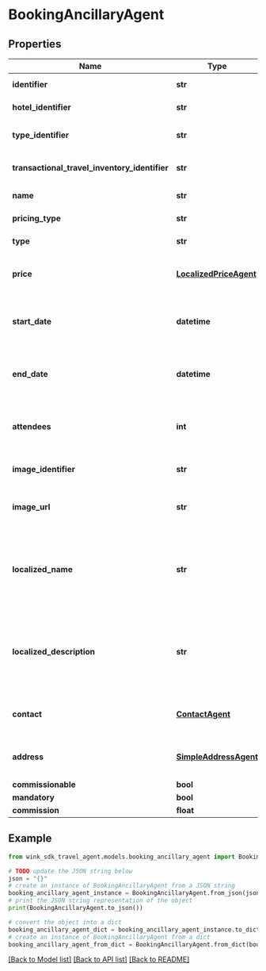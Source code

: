 # BookingAncillaryAgent


## Properties

Name | Type | Description | Notes
------------ | ------------- | ------------- | -------------
**identifier** | **str** | Ancillary identifier | 
**hotel_identifier** | **str** | Hotel identifier | 
**type_identifier** | **str** | Travel inventory identifier | 
**transactional_travel_inventory_identifier** | **str** | Travel inventory identifier | 
**name** | **str** | Name of inventory | 
**pricing_type** | **str** | Pricing type | 
**type** | **str** | Inventory type | 
**price** | [**LocalizedPriceAgent**](LocalizedPriceAgent.md) | Pricing information for this ancillary. | 
**start_date** | **datetime** | Date start time when reservation was made for. | 
**end_date** | **datetime** | Date end time when reservation was made for. | 
**attendees** | **int** | Number of guests that are part of this reservation. | [default to 1]
**image_identifier** | **str** | Cloudinary image identifier | 
**image_url** | **str** | Absolute URL to image of inventory | 
**localized_name** | **str** | Name of travel inventory in traveler language (if available). Defaults to English. | 
**localized_description** | **str** | Description of travel blocking in traveler language (if available). Defaults to English. | 
**contact** | [**ContactAgent**](ContactAgent.md) | Travel blocking contact (if applicable) | 
**address** | [**SimpleAddressAgent**](SimpleAddressAgent.md) | Travel blocking address (if applicable) | 
**commissionable** | **bool** |  | 
**mandatory** | **bool** |  | 
**commission** | **float** |  | 

## Example

```python
from wink_sdk_travel_agent.models.booking_ancillary_agent import BookingAncillaryAgent

# TODO update the JSON string below
json = "{}"
# create an instance of BookingAncillaryAgent from a JSON string
booking_ancillary_agent_instance = BookingAncillaryAgent.from_json(json)
# print the JSON string representation of the object
print(BookingAncillaryAgent.to_json())

# convert the object into a dict
booking_ancillary_agent_dict = booking_ancillary_agent_instance.to_dict()
# create an instance of BookingAncillaryAgent from a dict
booking_ancillary_agent_from_dict = BookingAncillaryAgent.from_dict(booking_ancillary_agent_dict)
```
[[Back to Model list]](../README.md#documentation-for-models) [[Back to API list]](../README.md#documentation-for-api-endpoints) [[Back to README]](../README.md)


